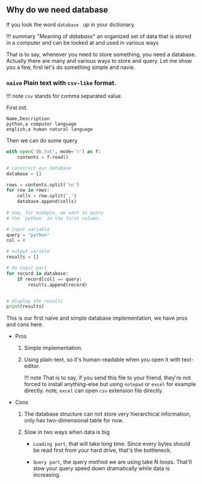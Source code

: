 
## Why do we need database

If you look the word `database ` up in your dictionary.

!!! summary "Meaning of *database*"
    an organized set of data that is stored in a computer and can be looked at and used in various ways

That is to say, whenever you need to store something, you need a database. Actually there are many and various ways to store and query. Let me show you a few, first let's do something simple and navie.

### `naive` Plain text with `csv-like` format.

!!! note
    `csv` stands for comma separated value.

First init.
``` title="db.txt"
Name,Description
python,a computer language
english,a human natural language
```

Then we can do some query
```python
with open('db.txt', mode='r') as f:
    contents = f.read()

# construct our database
database = []

rows = contents.split('\n')
for row in rows:
    cells = row.split(',')
    database.append(cells)
    
# now, for example, we want to query 
# the `python` in the first column.

# input variable
query = "python"
col = 0

# output varible
results = []

# do logic part
for record in database:
    if record[col] == query:
        results.append(record)


# display the results
print(results)
```

This is our first naive and simple database implementation, we have pros and cons here.

* Pros
    1. Simple implementation.
    2. Using plain-text, so it's human-readable when you open it with text-editor.

        !!! note
            That is to say, if you send this file to your friend, they're not forced to install anything-else but using `notepad` or `excel` for example directly. note, `excel` can open `csv` extension file directly.

* Cons
    1. The database structure can not store very hierarchical information, only has two-dimensional table for now.

    2. Slow in two ways when data is big

        * `Loading part`, that will take long time. Since every bytes should be read first from your hard drive, that's the bottleneck.

        * `Query part`, the query method we are using take N loops. That'll slow your query speed down dramatically while data is increasing.
